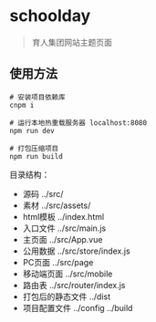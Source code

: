# schoolday

> 育人集团网站主题页面

## 使用方法

``` 命令行（PowerShell、cmd）
# 安装项目依赖库
cnpm i

# 运行本地热重载服务器 localhost:8080
npm run dev

# 打包压缩项目
npm run build

```

目录结构：  
- 源码 ../src/
- 素材 ../src/assets/
- html模板  ../index.html
- 入口文件  ../src/main.js
- 主页面  ../src/App.vue
- 公用数据  ../src/store/index.js
- PC页面  ../src/page
- 移动端页面  ../src/mobile
- 路由表  ../src/router/index.js
- 打包后的静态文件  ../dist
- 项目配置文件  ../config  ../build
